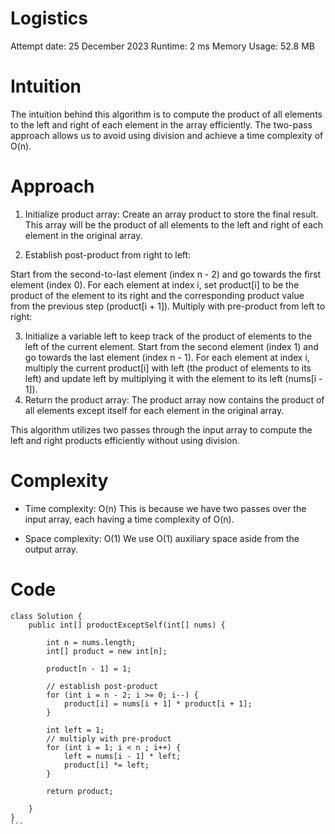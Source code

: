 # Logistics
Attempt date: 25 December 2023
Runtime: 2 ms
Memory Usage: 52.8 MB

# Intuition
<!-- Describe your first thoughts on how to solve this problem. -->
The intuition behind this algorithm is to compute the product of all elements to the left and right of each element in the array efficiently. The two-pass approach allows us to avoid using division and achieve a time complexity of O(n).

# Approach
<!-- Describe your approach to solving the problem. -->
1. Initialize product array: Create an array product to store the final result. This array will be the product of all elements to the left and right of each element in the original array.

2. Establish post-product from right to left:

Start from the second-to-last element (index n - 2) and go towards the first element (index 0).
For each element at index i, set product[i] to be the product of the element to its right and the corresponding product value from the previous step (product[i + 1]).
Multiply with pre-product from left to right:

3. Initialize a variable left to keep track of the product of elements to the left of the current element.
Start from the second element (index 1) and go towards the last element (index n - 1).
For each element at index i, multiply the current product[i] with left (the product of elements to its left) and update left by multiplying it with the element to its left (nums[i - 1]).
4. Return the product array: The product array now contains the product of all elements except itself for each element in the original array.

This algorithm utilizes two passes through the input array to compute the left and right products efficiently without using division.

# Complexity
- Time complexity: O(n)
This is because we have two passes over the input array, each having a time complexity of O(n).
<!-- Add your time complexity here, e.g. $$O(n)$$ -->
- Space complexity: O(1)
We use O(1) auxiliary space aside from the output array.
<!-- Add your space complexity here, e.g. $$O(n)$$ -->


# Code
```
class Solution {
    public int[] productExceptSelf(int[] nums) {

        int n = nums.length;
        int[] product = new int[n];
        
        product[n - 1] = 1;

        // establish post-product
        for (int i = n - 2; i >= 0; i--) {
            product[i] = nums[i + 1] * product[i + 1];
        }
        
        int left = 1;
        // multiply with pre-product
        for (int i = 1; i < n ; i++) {
            left = nums[i - 1] * left;
            product[i] *= left;
        }

        return product;

    }
}
```​